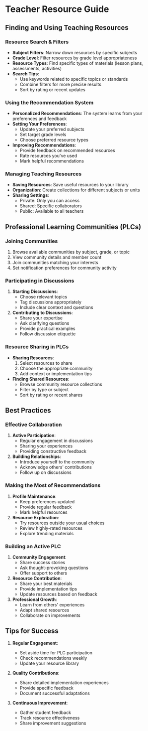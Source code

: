 # Teacher Resource Guide

## Finding and Using Teaching Resources

### Resource Search & Filters
- **Subject Filters**: Narrow down resources by specific subjects
- **Grade Level**: Filter resources by grade level appropriateness
- **Resource Types**: Find specific types of materials (lesson plans, assessments, activities)
- **Search Tips**:
  - Use keywords related to specific topics or standards
  - Combine filters for more precise results
  - Sort by rating or recent updates

### Using the Recommendation System
- **Personalized Recommendations**: The system learns from your preferences and feedback
- **Setting Your Preferences**:
  - Update your preferred subjects
  - Set target grade levels
  - Choose preferred resource types
- **Improving Recommendations**:
  - Provide feedback on recommended resources
  - Rate resources you've used
  - Mark helpful recommendations

### Managing Teaching Resources
- **Saving Resources**: Save useful resources to your library
- **Organization**: Create collections for different subjects or units
- **Sharing Settings**:
  - Private: Only you can access
  - Shared: Specific collaborators
  - Public: Available to all teachers

## Professional Learning Communities (PLCs)

### Joining Communities
1. Browse available communities by subject, grade, or topic
2. View community details and member count
3. Join communities matching your interests
4. Set notification preferences for community activity

### Participating in Discussions
1. **Starting Discussions**:
   - Choose relevant topics
   - Tag discussions appropriately
   - Include clear context and questions
2. **Contributing to Discussions**:
   - Share your expertise
   - Ask clarifying questions
   - Provide practical examples
   - Follow discussion etiquette

### Resource Sharing in PLCs
- **Sharing Resources**:
  1. Select resources to share
  2. Choose the appropriate community
  3. Add context or implementation tips
- **Finding Shared Resources**:
  - Browse community resource collections
  - Filter by type or subject
  - Sort by rating or recent shares

## Best Practices

### Effective Collaboration
1. **Active Participation**:
   - Regular engagement in discussions
   - Sharing your experiences
   - Providing constructive feedback
2. **Building Relationships**:
   - Introduce yourself to the community
   - Acknowledge others' contributions
   - Follow up on discussions

### Making the Most of Recommendations
1. **Profile Maintenance**:
   - Keep preferences updated
   - Provide regular feedback
   - Mark helpful resources
2. **Resource Exploration**:
   - Try resources outside your usual choices
   - Review highly-rated resources
   - Explore trending materials

### Building an Active PLC
1. **Community Engagement**:
   - Share success stories
   - Ask thought-provoking questions
   - Offer support to others
2. **Resource Contribution**:
   - Share your best materials
   - Provide implementation tips
   - Update resources based on feedback
3. **Professional Growth**:
   - Learn from others' experiences
   - Adapt shared resources
   - Collaborate on improvements

## Tips for Success

1. **Regular Engagement**:
   - Set aside time for PLC participation
   - Check recommendations weekly
   - Update your resource library

2. **Quality Contributions**:
   - Share detailed implementation experiences
   - Provide specific feedback
   - Document successful adaptations

3. **Continuous Improvement**:
   - Gather student feedback
   - Track resource effectiveness
   - Share improvement suggestions